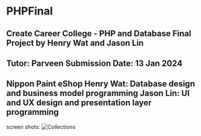 # PHPFinal
Create Career College - PHP and Database Final Project by Henry Wat and Jason Lin
---
Tutor: Parveen
Submission Date: 13 Jan 2024
---
Nippon Paint eShop
Henry Wat: Database design and business model programming
Jason Lin: UI and UX design and presentation layer programming
---
screen shots:
![Collections](collections.jpg)
